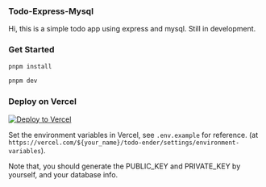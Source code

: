 ### Todo-Express-Mysql

Hi, this is a simple todo app using express and mysql. Still in development.

### Get Started

```bash
pnpm install

pnpm dev
```

### Deploy on Vercel

[![Deploy to Vercel](https://vercel.com/button)](https://vercel.com/import/project?template=https://github.com/Chilfish/todo-ender)

Set the environment variables in Vercel, see `.env.example` for reference. (at `https://vercel.com/${your_name}/todo-ender/settings/environment-variables`).

Note that, you should generate the PUBLIC_KEY and PRIVATE_KEY by yourself, and your database info.

